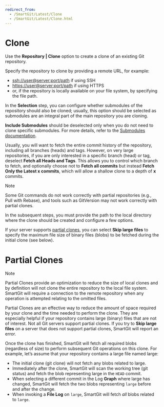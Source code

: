 ```yaml
---
redirect_from:
  - /SmartGit/Latest/Clone
  - /SmartGit/Latest/Clone.html
---
```

# Clone

Use the **Repository \| Clone** option to create a clone of an existing Git repository.

Specify the repository to clone by providing a remote URL, for example:
- [ssh://user@server:port/path](#) if using SSH
- [https://user@server:port/path](#) if using HTTPS
- or, if the repository is locally available on your file system, by specifying the file path.

In the **Selection** step, you can configure whether submodules of the repository should also be cloned; usually, this option should be selected as submodules are an integral part of the main repository you are cloning. 

**Include Submodules** should be deselected only when you do not need to clone specific submodules. For more details, refer to the [Submodules documentation](Submodules.md).

Usually, you will want to fetch the entire commit history of the repository, including all branches (heads) and tags. However, on very large repositories, if you are only interested in a specific branch (head) or tag, deselect **Fetch all Heads and Tags**. This allows you to control which branch to fetch, and optionally choose not to **Fetch all commits** but instead **Fetch Only the Latest x commits**, which will allow a shallow clone to a depth of **x** commits.

> [!NOTE] 
> Some Git commands do not work correctly with partial repositories (e.g., Pull with Rebase), and tools such as GitVersion may not work correctly with partial clones.

In the subsequent steps, you must provide the path to the local directory where the clone should be created and configure a few options.

If your server supports [partial clones](https://git-scm.com/docs/partial-clone), you can select **Skip large files** to specify the maximum file size of binary files (blobs) to be fetched during the initial clone (see below).

# Partial Clones

> [!NOTE]
> Partial Clones provide an optimization to reduce the size of local clones and
> by definition will not clone the entire repository to the local file system. SmartGit will require a
> connection to the remote repository when any operation is attempted relating to the omitted files.

Partial Clones are an effective way to reduce the amount of space required by your clone and the time needed to perform the clone. They are especially helpful if your repository contains large (binary) files that are not of interest. Not all Git servers support partial clones. If you try to **Skip large files** on a server that does not support partial clones, SmartGit will report an error.

Once the clone has finished, SmartGit will fetch all required blobs (regardless of size) to perform subsequent Git operations on this clone. For example, let’s assume that your repository contains a large file named large:

- The initial clone (git clone) will not fetch any blobs related to large.
- Immediately after the clone, SmartGit will scan the working tree (git status) and fetch the blob representing large in the `HEAD` commit.
- When selecting a different commit in the Log **Graph** where large has changed, SmartGit will fetch the two blobs representing `large` before and after the change.
- When invoking a **File Log** on `large`, SmartGit will fetch *all* blobs related to `large`.
